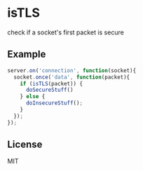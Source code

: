 
# isTLS

  check if a socket's first packet is secure

## Example

```js
server.on('connection', function(socket){
  socket.once('data', function(packet){
    if (isTLS(packet)) {
      doSecureStuff()
    } else {
      doInsecureStuff();
    }
  });
});
```

## License

  MIT
